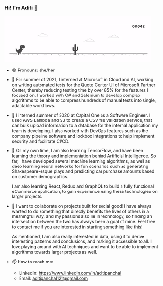 ### Hi! I'm Aditi 👋

<!--
**aditipanchal121/aditipanchal121** is a ✨ _special_ ✨ repository because its `README.md` (this file) appears on your GitHub profile.
-->
<a href="https://github.com/aditipanchal121/aditipanchal121/blob/master/Dino_non-birthday_version.gif">
    <img src="https://github.com/aditipanchal121/aditipanchal121/blob/master/Dino_non-birthday_version.gif" alt="Now Playing">
</a>

- 😄 Pronouns: she/her

- 🚀 For summer of 2021, I interned at Microsoft in Cloud and AI, working on writing automated tests for the Quote Center UI of Microsoft Partner Center, thereby reducing testing time by over 85% for the features
     I focused on. I worked with C# and Selenium to develop complex algorithms to be able to compress hundreds of manual tests into single, adaptable workflows.

- 🔭 I interned summer of 2020 at Capital One as a Software Engineer. I used AWS Lambda and S3 to create a CSV file validation service, that can bulk upload information to a 
     database for the internal application my team is developing. I also worked with DevOps features such as the company pipeline software and lockbox integrations to help implement security and facilitate CI/CD. 

- 🌱 On my own time, I am also learning TensorFlow, and have been learning the theory and implementation behind Artificial Intelligence. So far, I have developed several machine 
     learning algorithms, as well as deep learning neural networks for fun scenarios such as generating Shakespeare-esque plays and predicting car purchase amounts based on  customer demographics. 
     
     I am also learning React, Redux and GraphQL to build a fully functional eCommerce application, to gain experience using these technologies on larger projects.
     
- 👯 I want to collaborate on projects built for social good! I have always wanted to do something that directly benefits the lives of others in a meaningful way, and my 
     passions also lie in technology, so finding an intersection between the two has always been a goal of mine. Feel free to contact me if you are interested in starting something like this!

     As mentioned, I am also really interested in data, using it to derive interesting patterns and conclusions, and making it accessible to all. I love playing around with AI techniques and want to be able to implement
     algorithms towards larger projects as well.

- 📫 How to reach me: 
     - LinkedIn: https://www.linkedin.com/in/aditipanchal
     - Email: aditipanchal121@gmail.com


